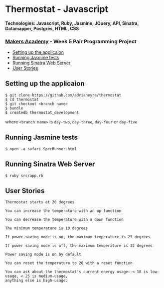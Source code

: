 # Thermostat - Javascript
#### Technologies: Javascript, Ruby, Jasmine, JQuery, API, Sinatra, Datamapper, Postgres, HTML, CSS

### [Makers Academy](http://www.makersacademy.com) - Week 5 Pair Programming Project

* [Setting up the applicaion](#Setup)
* [Running Jasmine tests](#Jasmine)
* [Running Sinatra Web Server](#Sinatra)
* [User Stories](#Stories)

## <a name="Setup">Setting up the applicaion</a>
```shell
$ git clone https://github.com/adrianeyre/thermostat
$ cd thermostat
$ git checkout <branch name>
$ bundle
$ createdb thermostat_development
```
where `<branch name>` is `day-two`, `day-three`, `day-four` or `day-five`

## <a name="Jasmine">Running Jasmine tests</a>
```shell
$ open -a safari SpecRunner.html
```

## <a name="Sinatra">Running Sinatra Web Server</a>
```shell
$ ruby src/app.rb
```

## <a name="Stories">User Stories</a>
```
Thermostat starts at 20 degrees

You can increase the temperature with an up function

You can decrease the temperature with a down function

The minimum temperature is 10 degrees

If power saving mode is on, the maximum temperature is 25 degrees

If power saving mode is off, the maximum temperature is 32 degrees

Power saving mode is on by default

You can reset the temperature to 20 with a reset function

You can ask about the thermostat's current energy usage: < 18 is low-usage, < 25 is medium-usage,
anything else is high-usage.
```
